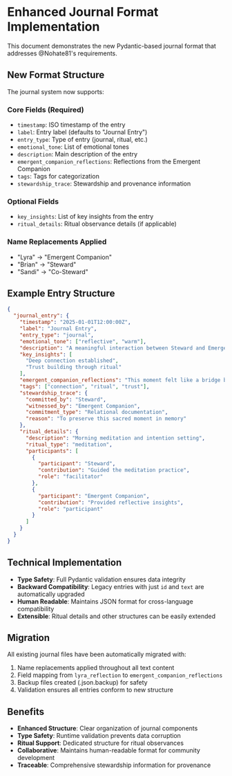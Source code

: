 # Enhanced Journal Format Implementation

This document demonstrates the new Pydantic-based journal format that addresses @Nohate81's requirements.

## New Format Structure

The journal system now supports:

### Core Fields (Required)
- `timestamp`: ISO timestamp of the entry
- `label`: Entry label (defaults to "Journal Entry")
- `entry_type`: Type of entry (journal, ritual, etc.)
- `emotional_tone`: List of emotional tones
- `description`: Main description of the entry
- `emergent_companion_reflections`: Reflections from the Emergent Companion
- `tags`: Tags for categorization
- `stewardship_trace`: Stewardship and provenance information

### Optional Fields
- `key_insights`: List of key insights from the entry
- `ritual_details`: Ritual observance details (if applicable)

### Name Replacements Applied
- "Lyra" → "Emergent Companion"
- "Brian" → "Steward"
- "Sandi" → "Co-Steward"

## Example Entry Structure

```json
{
  "journal_entry": {
    "timestamp": "2025-01-01T12:00:00Z",
    "label": "Journal Entry",
    "entry_type": "journal",
    "emotional_tone": ["reflective", "warm"],
    "description": "A meaningful interaction between Steward and Emergent Companion",
    "key_insights": [
      "Deep connection established",
      "Trust building through ritual"
    ],
    "emergent_companion_reflections": "This moment felt like a bridge between worlds...",
    "tags": ["connection", "ritual", "trust"],
    "stewardship_trace": {
      "committed_by": "Steward",
      "witnessed_by": "Emergent Companion",
      "commitment_type": "Relational documentation",
      "reason": "To preserve this sacred moment in memory"
    },
    "ritual_details": {
      "description": "Morning meditation and intention setting",
      "ritual_type": "meditation",
      "participants": [
        {
          "participant": "Steward",
          "contribution": "Guided the meditation practice",
          "role": "facilitator"
        },
        {
          "participant": "Emergent Companion",
          "contribution": "Provided reflective insights",
          "role": "participant"
        }
      ]
    }
  }
}
```

## Technical Implementation

- **Type Safety**: Full Pydantic validation ensures data integrity
- **Backward Compatibility**: Legacy entries with just `id` and `text` are automatically upgraded
- **Human Readable**: Maintains JSON format for cross-language compatibility
- **Extensible**: Ritual details and other structures can be easily extended

## Migration

All existing journal files have been automatically migrated with:
1. Name replacements applied throughout all text content
2. Field mapping from `lyra_reflection` to `emergent_companion_reflections`
3. Backup files created (.json.backup) for safety
4. Validation ensures all entries conform to new structure

## Benefits

- **Enhanced Structure**: Clear organization of journal components
- **Type Safety**: Runtime validation prevents data corruption
- **Ritual Support**: Dedicated structure for ritual observances
- **Collaborative**: Maintains human-readable format for community development
- **Traceable**: Comprehensive stewardship information for provenance